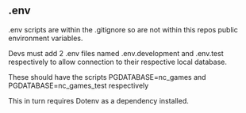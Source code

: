## .env

.env scripts are within the .gitignore so are not within this repos public environment variables. 

Devs must add 2 .env files named .env.development and .env.test respectively to allow connection to their respective local database. 

These should have the scripts PGDATABASE=nc_games and PGDATABASE=nc_games_test respectively

This in turn requires Dotenv as a dependency installed.
